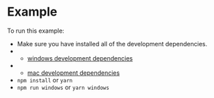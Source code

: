 # Example

To run this example:

- Make sure you have installed all of the development dependencies.
- - [windows development dependencies](https://microsoft.github.io/react-native-windows/docs/rnw-dependencies)
- - [mac development dependencies](https://microsoft.github.io/react-native-windows/docs/rnm-dependencies)
- `npm install` or `yarn`
- `npm run windows` or `yarn windows`
